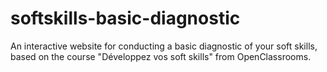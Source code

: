# softskills-basic-diagnostic
An interactive website for conducting a basic diagnostic of your soft skills, based on the course "Développez vos soft skills" from OpenClassrooms. 
